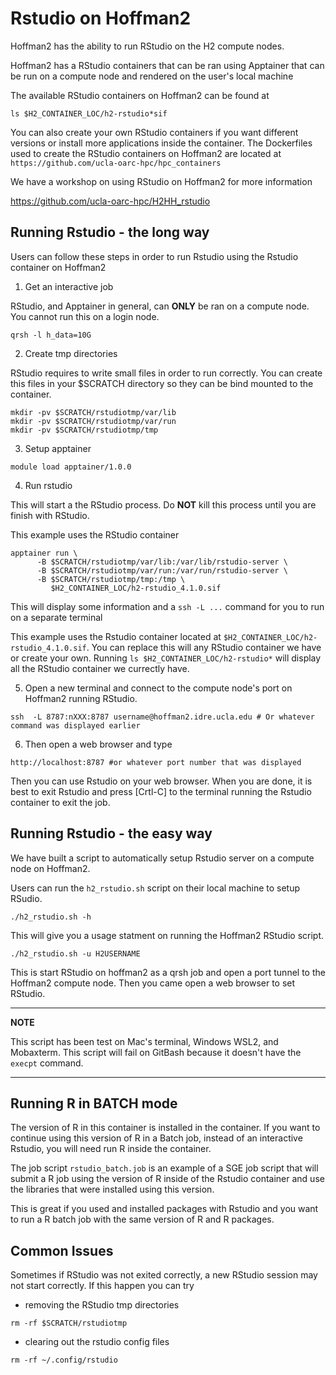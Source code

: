 # Rstudio on Hoffman2

Hoffman2 has the ability to run RStudio on the H2 compute nodes. 

Hoffman2 has a RStudio containers that can be ran using Apptainer that can be run on a compute node and rendered on the user's local machine

The available RStudio containers on Hoffman2 can be found at

```
ls $H2_CONTAINER_LOC/h2-rstudio*sif
```

You can also create your own RStudio containers if you want different versions or install more applications inside the container. The Dockerfiles used to create the RStudio containers on Hoffman2 are located at `https://github.com/ucla-oarc-hpc/hpc_containers`
 
We have a workshop on using RStudio on Hoffman2 for more information

https://github.com/ucla-oarc-hpc/H2HH_rstudio


## Running Rstudio - the long way

Users can follow these steps in order to run Rstudio using the Rstudio container on Hoffman2


1. Get an interactive job

RStudio, and Apptainer in general, can **ONLY** be ran on a compute node. You cannot run this on a login node.

```
qrsh -l h_data=10G
```

2. Create tmp directories

RStudio requires to write small files in order to run correctly. You can create this files in your $SCRATCH directory so they can be bind mounted to the container.

```
mkdir -pv $SCRATCH/rstudiotmp/var/lib
mkdir -pv $SCRATCH/rstudiotmp/var/run
mkdir -pv $SCRATCH/rstudiotmp/tmp
```

3. Setup apptainer

```
module load apptainer/1.0.0
```

4. Run rstudio

This will start a the RStudio process. Do **NOT** kill this process until you are finish with RStudio.

This example uses the RStudio container 
```
apptainer run \
      -B $SCRATCH/rstudiotmp/var/lib:/var/lib/rstudio-server \
      -B $SCRATCH/rstudiotmp/var/run:/var/run/rstudio-server \
      -B $SCRATCH/rstudiotmp/tmp:/tmp \
         $H2_CONTAINER_LOC/h2-rstudio_4.1.0.sif
```

This will display some information and a `ssh -L ...` command for you to run on a separate terminal 

This example uses the Rstudio container located at `$H2_CONTAINER_LOC/h2-rstudio_4.1.0.sif`. You can replace this will any RStudio container we have or create your own. Running `ls $H2_CONTAINER_LOC/h2-rstudio*` will display all the RStudio container we currectly have.


5. Open a new terminal and connect to the compute node's port on Hoffman2 running RStudio. 

```
ssh  -L 8787:nXXX:8787 username@hoffman2.idre.ucla.edu # Or whatever command was displayed earlier 
```

6. Then open a web browser and type

```
http://localhost:8787 #or whatever port number that was displayed
```

Then you can use Rstudio on your web browser. When you are done, it is best to exit Rstudio and press [Crtl-C] to the terminal running the Rstudio container to exit the job.

## Running Rstudio - the easy way

We have built a script to automatically setup Rstudio server on a compute node on Hoffman2.
 
Users can run the `h2_rstudio.sh` script on their local machine to setup RSudio.

```
./h2_rstudio.sh -h
```

This will give you a usage statment on running the Hoffman2 RStudio script.

```
./h2_rstudio.sh -u H2USERNAME
```

This is start RStudio on hoffman2 as a qrsh job and open a port tunnel to the Hoffman2 compute node. Then you came open a web browser to set RStudio.

---
**NOTE**

This script has been test on Mac's terminal, Windows WSL2, and Mobaxterm. This script will fail on GitBash because it doesn't have the `execpt` command.
 
---


## Running R in BATCH mode

The version of R in this container is installed in the container. If you want to continue using this version of R in a Batch job, instead of an interactive Rstudio, you will need run R inside the container.

The job script `rstudio_batch.job` is an example of a SGE job script that will submit a R job using the version of R inside of the Rstudio container and use the libraries that were installed using this version.

This is great if you used and installed packages with Rstudio and you want to run a R batch job with the same version of R and R packages.


## Common Issues

Sometimes if RStudio was not exited correctly, a new RStudio session may not start correctly. If this happen you can try

- removing the RStudio tmp directories

```
rm -rf $SCRATCH/rstudiotmp
```

- clearing out the rstudio config files

```
rm -rf ~/.config/rstudio
```


